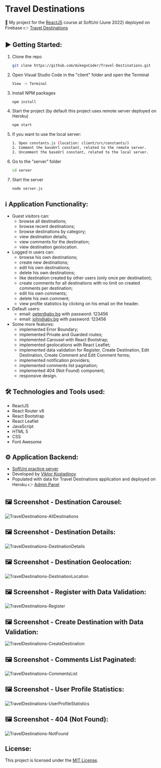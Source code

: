 # Travel Destinations

:dart:  My project for the [ReactJS](https://softuni.bg/trainings/3727/reactjs-june-2022) course at SoftUni (June 2022) deployed on Firebase 👉 [Travel Destinations](https://travel-destinations-88814.firebaseapp.com/)

## :arrow_forward: Getting Started:

1. Clone the repo
   ```sh
   git clone https://github.com/mikegsCoder/Travel-Destinations.git
   ```
2. Open Visual Studio Code in the "client" folder and open the Terminal
   ```sh
   View -> Terminal
   ```
3. Install NPM packages
   ```sh
   npm install
   ```
4. Start the project (by default this project uses remote server deployed on Heroku)
   ```sh
   npm start
   ```
5. If you want to use the local server:
   ```sh
   1. Open constants.js (location: client/src/constants/)
   2. Comment the baseUrl constant, related to the remote server.
   2. Uncomment the baseUrl constant, related to the local server.
   ```
6. Go to the "server" folder
   ```sh
   cd server
   ```
7. Start the server
   ```sh
   node server.js
   ```

## :information_source: Application Functionality:

- Guest visitors can: 
  - browse all destinations;
  - browse recent destinations;
  - browse destinations by category;
  - view destination details;
  - view comments for the destination;
  - view destination geolocation. 
- Logged in users can:
  - browse his own destinations; 
  - create new destinations;
  - edit his own destinations;
  - delete his own destinations;
  - like destination created by other users (only once per destination);
  - create comments for all destinations with no limit on created comments per destination;
  - edit his own comments;
  - delete his own comment;
  - view profile statistics by clicking on his email on the header.  
- Default users:
  - email: peter@abv.bg with password: 123456
  - email: john@abv.bg with password: 123456
- Some more features:
  - implemented Error Boundary;
  - implemented Private and Guarded routes;
  - implemented Carousel with React Bootstrap;
  - implemented geolocations with React Leaflet;
  - implemented data validation for Register, Create Destination, Edit Destination, Create Comment and Edit Comment forms;
  - implemented notification providers;
  - implemented comments list pagination;
  - implemented 404 (Not Found) component;
  - responsive design.

## :hammer_and_wrench: Technologies and Tools used:

- ReactJS
- React Router v6
- React Bootstrap
- React Leaflet
- JavaScript
- HTML 5
- CSS
- Font Awesome

## :gear: Application Backend:

 - [SoftUni practice server](https://github.com/softuni-practice-server/softuni-practice-server) 
 - Developed by [Viktor Kostadinov](https://github.com/viktorpts)
 - Populated with data for Travel Destinations application and deployed on Heroku 👉 [Admin Panel](http://travel-destinations-server.herokuapp.com/admin/)

## :framed_picture: Screenshot - Destination Carousel:

![TravelDestinations-AllDestinations](https://travel-destinations-88814.firebaseapp.com/images/screenshots/DestinationCarousel.jpg)

## :framed_picture: Screenshot - Destination Details:

![TravelDestinations-DestinationDetails](https://travel-destinations-88814.firebaseapp.com/images/screenshots/DestinationDetails.jpg)

## :framed_picture: Screenshot - Destination Geolocation:

![TravelDestinations-DestinationLocation](https://travel-destinations-88814.firebaseapp.com/images/screenshots/DestinationLocation.jpg)

## :framed_picture: Screenshot - Register with Data Validation:

![TravelDestinations-Register](https://travel-destinations-88814.firebaseapp.com/images/screenshots/Register.jpg)

## :framed_picture: Screenshot - Create Destination with Data Validation:

![TravelDestinations-CreateDestination](https://travel-destinations-88814.firebaseapp.com/images/screenshots/CreateDestination.jpg)

## :framed_picture: Screenshot - Comments List Paginated:

![TravelDestinations-CommentsList](https://travel-destinations-88814.firebaseapp.com/images/screenshots/CommentsList.jpg)

## :framed_picture: Screenshot - User Profile Statistics:

![TravelDestinations-UserProfileStatistics](https://travel-destinations-88814.firebaseapp.com/images/screenshots/UserProfileStatistics.jpg)

## :framed_picture: Screenshot - 404 (Not Found):

![TravelDestinations-NotFound](https://travel-destinations-88814.firebaseapp.com/images/screenshots/404.jpg)

## License:

This project is licensed under the [MIT License](LICENSE).
